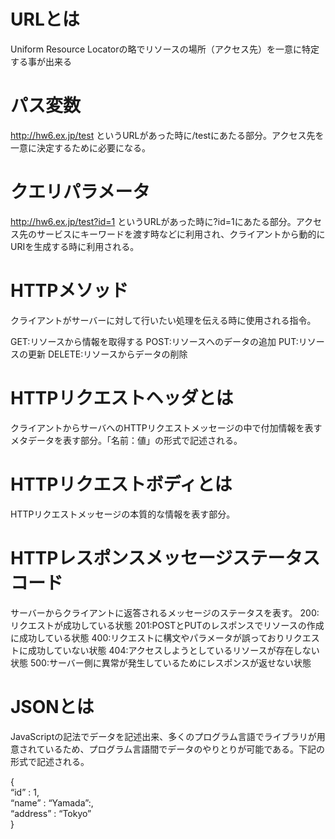 # URLとは
Uniform Resource Locatorの略でリソースの場所（アクセス先）を一意に特定する事が出来る

# パス変数
http://hw6.ex.jp/test というURLがあった時に/testにあたる部分。アクセス先を一意に決定するために必要になる。

# クエリパラメータ
http://hw6.ex.jp/test?id=1 というURLがあった時に?id=1にあたる部分。アクセス先のサービスにキーワードを渡す時などに利用され、クライアントから動的にURIを生成する時に利用される。

# HTTPメソッド
クライアントがサーバーに対して行いたい処理を伝える時に使用される指令。

GET:リソースから情報を取得する
POST:リソースへのデータの追加
PUT:リソースの更新
DELETE:リソースからデータの削除

# HTTPリクエストヘッダとは
クライアントからサーバへのHTTPリクエストメッセージの中で付加情報を表すメタデータを表す部分。「名前：値」の形式で記述される。

# HTTPリクエストボディとは
HTTPリクエストメッセージの本質的な情報を表す部分。

# HTTPレスポンスメッセージステータスコード
サーバーからクライアントに返答されるメッセージのステータスを表す。
200:リクエストが成功している状態
201:POSTとPUTのレスポンスでリソースの作成に成功している状態
400:リクエストに構文やパラメータが誤っておりリクエストに成功していない状態
404:アクセスしようとしているリソースが存在しない状態
500:サーバー側に異常が発生しているためにレスポンスが返せない状態

# JSONとは
JavaScriptの記法でデータを記述出来、多くのプログラム言語でライブラリが用意されているため、プログラム言語間でデータのやりとりが可能である。下記の形式で記述される。

{  
 “id” : 1,  
“name” : “Yamada”:,  
 “address” : “Tokyo”  
}

